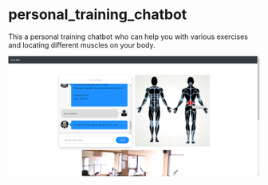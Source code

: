 # personal_training_chatbot

This a personal training chatbot who can help you with various exercises and locating different muscles on your body.

![screenshot_2](https://github.com/DataNoob0723/personal_training_chatbot/raw/master/screenshots/screenshot_2.png)

